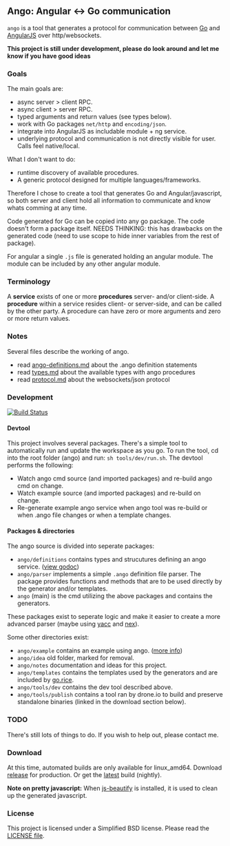 ## Ango: Angular <-> Go communication

`ango` is a tool that generates a protocol for communication between [Go](http://golang.org) and [AngularJS](http://angularjs.org) over http/websockets.

**This project is still under development, please do look around and let me know if you have good ideas**

### Goals

The main goals are:
 - async server > client RPC.
 - async client > server RPC.
 - typed arguments and return values (see types below).
 - work with Go packages `net/http` and `encoding/json`.
 - integrate into AngularJS as includable module + ng service.
 - underlying protocol and communication is not directly visible for user. Calls feel native/local.

What I don't want to do:
 - runtime discovery of available procedures.
 - A generic protocol designed for multiple languages/frameworks.

Therefore I chose to create a tool that generates Go and Angular/javascript, so both server and client hold all information to communicate and know whats comming at any time.

Code generated for Go can be copied into any go package. The code doesn't form a package itself.
NEEDS THINKING: this has drawbacks on the generated code (need to use scope to hide inner variables from the rest of package).

For angular a single `.js` file is generated  holding an angular module. The module can be included by any other angular module.

### Terminology
A **service** exists of one or more **procedures** server- and/or client-side.
A **procedure** within a service resides client- or server-side, and can be called by the other party.
A procedure can have zero or more arguments and zero or more return values.

### Notes
Several files describe the working of ango.

 - read [ango-definitions.md](notes/ango-definitions.md) about the .ango definition statements
 - read [types.md](notes/types.md) about the available types with ango procedures
 - read [protocol.md](notes/protocol.md) about the websockets/json protocol

### Development

[![Build Status](https://drone.io/github.com/GeertJohan/ango/status.png)](https://drone.io/github.com/GeertJohan/ango/latest)

#### Devtool
This project involves several packages. There's a simple tool to automatically run and update the workspace as you go.
To run the tool, cd into the root folder (ango) and run: `sh tools/dev/run.sh`.
The devtool performs the following:
 - Watch ango cmd source (and imported packages) and re-build ango cmd on change.
 - Watch example source (and imported packages) and re-build on change.
 - Re-generate example ango service when ango tool was re-build or when .ango file changes or when a template changes.

#### Packages & directories
The ango source is divided into seperate packages:
 - `ango/definitions` contains types and strucutures defining an ango service. ([view godoc](http://godoc.org/github.com/GeertJohan/ango/definitions))
 - `ango/parser` implements a simple `.ango` definition file parser. The package provides functions and methods that are to be used directly by the generator and/or templates.
 - `ango` (main) is the cmd utilizing the above packages and contains the generators.

These packages exist to seperate logic and make it easier to create a more advanced parser (maybe using [yacc](http://golang.org/cmd/yacc/) and [nex](https://github.com/blynn/nex)).

Some other directories exist:
 - `ango/example` contains an example using ango. ([more info](example/README.md))
 - `ango/idea` old folder, marked for removal.
 - `ango/notes` documentation and ideas for this project.
 - `ango/templates` contains the templates used by the generators and are included by [go.rice](https://github.com/GeertJohan/go.rice).
 - `ango/tools/dev` contains the dev tool described above.
 - `ango/tools/publish` contains a tool ran by drone.io to build and preserve standalone binaries (linked in the download section below).

### TODO
There's still lots of things to do. If you wish to help out, please contact me.

### Download
At this time, automated builds are only available for linux_amd64. Download [release](https://drone.io/github.com/GeertJohan/ango/files/ango-release) for production. Or get the [latest](https://drone.io/github.com/GeertJohan/ango/files/ango-latest) build (nightly).

**Note on pretty javascript:** When [js-beautify](https://github.com/einars/js-beautify) is installed, it is used to clean up the generated javascript.

### License
This project is licensed under a Simplified BSD license. Please read the [LICENSE file](LICENSE).
